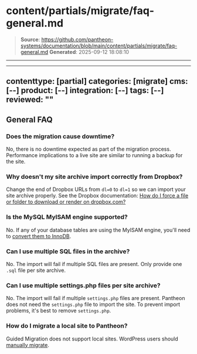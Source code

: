 # content/partials/migrate/faq-general.md

> **Source**: https://github.com/pantheon-systems/documentation/blob/main/content/partials/migrate/faq-general.md
> **Generated**: 2025-09-12 18:08:10

---

---
contenttype: [partial]
categories: [migrate]
cms: [--]
product: [--]
integration: [--]
tags: [--]
reviewed: ""
---

## General FAQ

### Does the migration cause downtime?

No, there is no downtime expected as part of the migration process. Performance implications to a live site are similar to running a backup for the site.

### Why doesn't my site archive import correctly from Dropbox?

Change the end of Dropbox URLs from `dl=0` to `dl=1` so we can import your site archive properly. See the Dropbox documentation: [How do I force a file or folder to download or render on dropbox.com?](https://help.dropbox.com/share/force-download)

### Is the MySQL MyISAM engine supported?

No. If any of your database tables are using the MyISAM engine, you'll need to [convert them to InnoDB](/guides/mariadb-mysql/myisam-to-innodb).

### Can I use multiple SQL files in the archive?

No. The import will fail if multiple SQL files are present. Only provide one `.sql` file per site archive.

### Can I use multiple settings.php files per site archive?

No. The import will fail if multiple `settings.php` files are present. Pantheon does not need the `settings.php` file to import the site. To prevent import problems, it's best to remove `settings.php`.

### How do I migrate a local site to Pantheon?

Guided Migration does not support local sites. WordPress users should [manually migrate](/migrate-manual).
